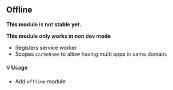 ## Offline
**This module is not stable yet.**

**This module only works in non dev mode**

- Registers service worker
- Scopes `cacheName` to allow having multi apps in same domain.

#### 💡 Usage
 
- Add `offline` module